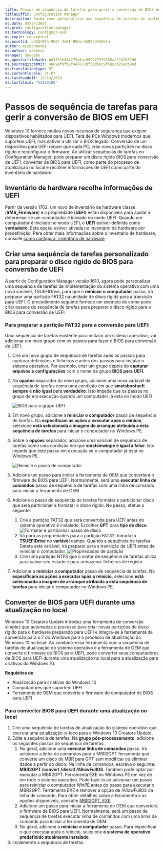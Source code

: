 ```yaml
---
title: Passos de sequência de tarefas para gerir a conversão de BIOS em UEFI
titleSuffix: Configuration Manager
description: Saiba como personalizar uma sequência de tarefas de implementação do sistema operativo para preparar uma partição FAT32 para a transição para UEFI.
ms.date: 03/24/2017
ms.prod: configuration-manager
ms.technology: configmgr-osd
ms.topic: conceptual
ms.assetid: bd3df04a-902f-4e91-89eb-5584b47d9efa
author: aczechowski
ms.author: aaroncz
manager: dougeby
ms.openlocfilehash: bd1181bd14779a6ac659927979185aa174203206
ms.sourcegitcommit: 48098f9fb2f447672bf36d50c9f58a3d26acb9ed
ms.translationtype: MT
ms.contentlocale: pt-PT
ms.lasthandoff: 12/14/2018
ms.locfileid: "53420180"
---
```

# <a name="task-sequence-steps-to-manage-bios-to-uefi-conversion"></a>Passos de sequência de tarefas para gerir a conversão de BIOS em UEFI
Windows 10 fornece muitos novos recursos de segurança que exigem dispositivos habilitados para UEFI. Terá de PCs Windows modernos que suportem UEFI, mas estiver a utilizar o BIOS legado. Conversão de um dispositivo para UEFI requer que cada PC, criar novas partições no disco rígido e reconfigurar o firmware. Ao utilizar sequências de tarefas no Configuration Manager, pode preparar um disco rígido BIOS para conversão de UEFI, converter de BIOS para UEFI, como parte do processo de atualização no local e recolher informações de UEFI como parte do inventário de hardware.

## <a name="hardware-inventory-collects-uefi-information"></a>Inventário de hardware recolhe informações de UEFI
Partir da versão 1702, um novo de inventário de hardware classe (**SMS_Firmware**) e a propriedade (**UEFI**) estão disponíveis para ajudar a determinar se um computador é iniciado no modo UEFI. Quando um computador é iniciado no modo UEFI, o **UEFI** estiver definida como **verdadeiro**. Esta opção estiver ativada no inventário de hardware por predefinição. Para obter mais informações sobre o inventário de hardware, consulte [como configurar inventário de hardware](/sccm/core/clients/manage/inventory/configure-hardware-inventory).

## <a name="create-a-custom-task-sequence-to-prepare-the-hard-drive-for-bios-to-uefi-conversion"></a>Criar uma sequência de tarefas personalizado para preparar o disco rígido de BIOS para conversão de UEFI
A partir do Configuration Manager versão 1610, agora pode personalizar uma sequência de tarefas de implementação do sistema operativo com uma nova variável, TSUEFIDrive, para que o **reiniciar o computador** passo, irá preparar uma partição FAT32 na unidade de disco rígida para a transição para UEFI. O procedimento seguinte fornece um exemplo de como pode criar passos de sequência de tarefas para preparar o disco rígido para o BIOS para conversão de UEFI.

### <a name="to-prepare-the-fat32-partition-for-the-conversion-to-uefi"></a>Para preparar a partição FAT32 para a conversão para UEFI:
Uma sequência de tarefas existente para instalar um sistema operativo, vai adicionar um novo grupo com os passos para fazer o BIOS para conversão de UEFI.

1. Crie um novo grupo de sequência de tarefas após os passos para capturar definições e ficheiros e antes dos passos para instalar o sistema operativo. Por exemplo, criar um grupo depois do **capturar arquivos e configurações** com o nome de grupo **BIOS para UEFI**.
2. Na **opções** separador do novo grupo, adicione uma nova variável de sequência de tarefas como uma condição em que **smstsbootuefi sempre** é **não igual** para **verdadeiro**. Isto impede que os passos no grupo de em execução quando um computador já está no modo UEFI.

   ![BIOS para o grupo UEFI](../../core/get-started/media/BIOS-to-UEFI-group.png)
3. Em novo grupo, adicione a **reiniciar o computador** passo de sequência de tarefas. Na **especificam as ações a executar após o reinício**, selecione **está selecionada a imagem de arranque atribuída a esta sequência de tarefas** para iniciar o computador no Windows PE.  
4. Sobre o **opções** separador, adicione uma variável de sequência de tarefas como uma condição em que **smstsinwinpe é igual a false**. Isto impede que este passo em execução se o computador já está no Windows PE.

   ![Reinicie o passo de computador](../../core/get-started/media/restart-in-windows-pe.png)
5. Adicione um passo para iniciar a ferramenta de OEM que converterá o firmware de BIOS para UEFI. Normalmente, será uma **executar linha de comandos** passo de sequência de tarefas com uma linha de comando para iniciar a ferramenta de OEM.
6. Adicione o passo de sequência de tarefas formatar e particionar disco que será particionar e formatar o disco rígido. No passo, efetue o seguinte:
   1. Crie a partição FAT32 que será convertida para UEFI antes do sistema operativo é instalado. Escolher **GPT** para **tipo de disco**.
    ![Formatar e particionar passo de disco](../media/format-and-partition-disk.png)
   2. Vá para as propriedades para a partição FAT32. Introduza **TSUEFIDrive** no **variável** campo. Quando a sequência de tarefas Deteta esta variável, irá preparar para a transição de UEFI antes de reiniciar o computador.
    ![Propriedades de partição](../../core/get-started/media/partition-properties.png)
   3. Crie uma partição NTFS que o motor de sequência de tarefas utiliza para salvar seu estado e para armazenar ficheiros de registo.
7. Adicionar a **reiniciar o computador** passo de sequência de tarefas. Na **especificam as ações a executar após o reinício**, selecione **está selecionada a imagem de arranque atribuída a esta sequência de tarefas** para iniciar o computador no Windows PE.  

## <a name="convert-from-bios-to-uefi-during-an-in-place-upgrade"></a>Converter de BIOS para UEFI durante uma atualização no local
Windows 10 Creators Update introduz uma ferramenta de conversão simples que automatiza o processo para criar novas partições de disco rígido para o hardware preparado para UEFI e integra-se a ferramenta de conversão para o 7 do Windows para o processo de atualização do Windows 10 no local. Ao combiná-essa ferramenta com a sequência de tarefas de atualização do sistema operativo e a ferramenta de OEM que converte o firmware de BIOS para UEFI, pode converter seus computadores de BIOS para UEFI durante uma atualização no local para a atualização para criativos do Windows 10.

**Requisitos de**:
- Atualização para criativos do Windows 10
- Computadores que suportem UEFI
- Ferramenta de OEM que converte o firmware do computador de BIOS para UEFI

### <a name="to-convert-from-bios-to-uefi-during-an-in-place-upgrade"></a>Para converter BIOS para UEFI durante uma atualização no local
1. Crie uma sequência de tarefas de atualização do sistema operativo que executa uma atualização in-loco para o Windows 10 Creators Update.
2. Edite a sequência de tarefas. Na **grupo pós-processamento**, adicione os seguintes passos de sequência de tarefas:
   1. No geral, adicione uma **executar linha de comandos** passo. Irá adicionar a linha de comandos para o MBR2GPT ferramenta que converte um disco de MBR para GPT sem modificar ou eliminar dados a partir do disco. Na linha de comandos, escreva o seguinte:  **MBR2GPT /convert /disk:0 /AllowFullOS**. Também pode optar por executar o MBR2GPT. Ferramenta EXE no Windows PE em vez de em todo o sistema operativo. Pode fazê-lo ao adicionar um passo para reiniciar o computador WinPE antes do passo para executar o MBR2GPT. Ferramenta EXE e remover a opção de /AllowFullOS da linha de comando. Para obter detalhes sobre a ferramenta e as opções disponíveis, consulte [MBR2GPT. EXE](https://technet.microsoft.com/itpro/windows/deploy/mbr-to-gpt).
   2. Adicione um passo para iniciar a ferramenta de OEM que converterá o firmware de BIOS para UEFI. Normalmente, será um passo de sequência de tarefas executar linha de comandos com uma linha de comando para iniciar a ferramenta de OEM.
   3. No geral, adicione a **reiniciar o computador** passo. Para especificar o que executar após o reinício, selecione **o sistema de operativo predefinido atualmente instalado**.
3. Implemente a sequência de tarefas.
